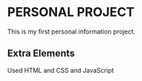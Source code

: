 <h1> PERSONAL PROJECT</h1>

This is my first personal information project.

<h2>Extra Elements</h2>

Used HTML and CSS and JavaScript

<h2>
